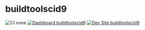 # buildtoolscid9

![CI none](https://img.shields.io/badge/ci-none-orange.svg)
[![Dashboard buildtoolscid9](https://img.shields.io/badge/dashboard-buildtoolscid9-yellow.svg)](https://dashboard.pantheon.io/sites/56077760-392f-408e-aed1-3a93da038e4a#dev/code)
[![Dev Site buildtoolscid9](https://img.shields.io/badge/site-buildtoolscid9-blue.svg)](http://dev-buildtoolscid9.pantheonsite.io/)